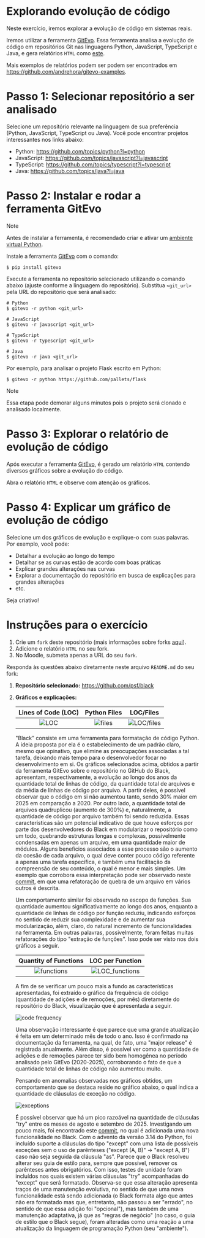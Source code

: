 # Explorando evolução de código

Neste exercício, iremos explorar a evolução de código em sistemas reais.

Iremos utilizar a ferramenta [GitEvo](https://github.com/andrehora/gitevo).
Essa ferramenta analisa a evolução de código em repositórios Git nas linguagens Python, JavaScript, TypeScript e Java, e gera relatórios `HTML` como [este](https://andrehora.github.io/gitevo-examples/python/pandas.html).

Mais exemplos de relatórios podem ser podem ser encontrados em https://github.com/andrehora/gitevo-examples.

# Passo 1: Selecionar repositório a ser analisado

Selecione um repositório relevante na linguagem de sua preferência (Python, JavaScript, TypeScript ou Java).
Você pode encontrar projetos interessantes nos links abaixo:

- Python: https://github.com/topics/python?l=python
- JavaScript: https://github.com/topics/javascript?l=javascript
- TypeScript: https://github.com/topics/typescript?l=typescript
- Java: https://github.com/topics/java?l=java

# Passo 2: Instalar e rodar a ferramenta GitEvo

> [!NOTE]
> Antes de instalar a ferramenta, é recomendado criar e ativar um [ambiente virtual Python](https://packaging.python.org/en/latest/guides/installing-using-pip-and-virtual-environments/#create-and-use-virtual-environments).

Instale a ferramenta [GitEvo](https://github.com/andrehora/gitevo) com o comando:

```
$ pip install gitevo
```

Execute a ferramenta no repositório selecionado utilizando o comando abaixo (ajuste conforme a linguagem do repositório).
Substitua `<git_url>` pela URL do repositório que será analisado:

```shell
# Python
$ gitevo -r python <git_url>

# JavaScript
$ gitevo -r javascript <git_url>

# TypeScript
$ gitevo -r typescript <git_url>

# Java
$ gitevo -r java <git_url>
```

Por exemplo, para analisar o projeto Flask escrito em Python:

```
$ gitevo -r python https://github.com/pallets/flask
```

> [!NOTE]
> Essa etapa pode demorar alguns minutos pois o projeto será clonado e analisado localmente.

# Passo 3: Explorar o relatório de evolução de código

Após executar a ferramenta [GitEvo](https://github.com/andrehora/gitevo), é gerado um relatório `HTML` contendo diversos gráficos sobre a evolução do código.

Abra o relatório `HTML` e observe com atenção os gráficos.

# Passo 4: Explicar um gráfico de evolução de código

Selecione um dos gráficos de evolução e explique-o com suas palavras.
Por exemplo, você pode:

- Detalhar a evolução ao longo do tempo
- Detalhar se as curvas estão de acordo com boas práticas
- Explicar grandes alterações nas curvas
- Explorar a documentação do repositório em busca de explicações para grandes alterações
- etc.

Seja criativo!

# Instruções para o exercício

1. Crie um `fork` deste repositório (mais informações sobre forks [aqui](https://docs.github.com/pt/pull-requests/collaborating-with-pull-requests/working-with-forks/fork-a-repo)).
2. Adicione o relatório `HTML` no seu fork.
3. No Moodle, submeta apenas a URL do seu `fork`.

Responda às questões abaixo diretamente neste arquivo `README.md` do seu fork:

1. **Repositório selecionado:** https://github.com/psf/black
2. **Gráficos e explicações:**

    Lines of Code (LOC)        |Python Files               |LOC/Files
    :-------------------------:|:-------------------------:|:-------------------------:
    ![LOC](graphs/LOC.png)     |![files](graphs/files.png) |![LOC/files](graphs/LOC_by_files.png)

    "Black" consiste em uma ferramenta para formatação de código Python. A ideia proposta por ela é o estabelecimento de um padrão claro, mesmo que opinativo, que elimine as preocupações associadas a tal tarefa, deixando mais tempo para o desenvolvedor focar no desenvolvimento em si. Os gráficos selecionados acima, obtidos a partir da ferramenta GitEvo sobre o repositório no GitHub do Black, apresentam, respectivamente, a evolução ao longo dos anos da quantidade total de linhas de código, da quantidade total de arquivos e da média de linhas de código por arquivo. A partir deles, é possível observar que o código em si não aumentou tanto, sendo 30% maior em 2025 em comparação a 2020. Por outro lado, a quantidade total de arquivos quadruplicou (aumento de 300%) e, naturalmente, a quantidade de código por arquivo também foi sendo reduzida. Essas características são um potencial indicativo de que houve esforços por parte dos desenvolvedores do Black em modularizar o repositório como um todo, quebrando estruturas longas e complexas, possivelmente condensadas em apenas um arquivo, em uma quantidade maior de módulos. Alguns benefícios associados a esse processo são o aumento da coesão de cada arquivo, o qual deve conter pouco código referente a apenas uma tarefa específica, e também uma facilitação da compreensão de seu conteúdo, o qual é menor e mais simples. Um exemplo que corrobora essa interpretação pode ser observado neste [commit](https://github.com/psf/black/pull/2206), em que uma refatoração de quebra de um arquivo em vários outros é descrita.
    
    Um comportamento similar foi observado no escopo de funções. Sua quantidade aumentou significativamente ao longo dos anos, enquanto a quantidade de linhas de código por função reduziu, indicando esforços no sentido de reduzir sua complexidade e de aumentar sua modularização, além, claro, do natural incremento de funcionalidades na ferramenta. Em outras palavras, possivelmente, foram feitas muitas refatorações do tipo "extração de funções". Isso pode ser visto nos dois gráficos a seguir.

    Quantity of Functions                  | LOC per Function
    :-------------------------------------:|:-----------------------------------------:
    ![functions](graphs/functions.png)     |![LOC_functions](graphs/LOC_functions.png)

    A fim de se verificar um pouco mais a fundo as características apresentadas, foi extraído o gráfico da frequência de código (quantidade de adições e de remoções, por mês) diretamente do repositório do Black, visualização que é apresentada a seguir.

    ![code frequency](graphs/code_frequency.png)

    Uma observação interessante é que parece que uma grande atualização é feita em um determinado mês de todo o ano. Isso é confirmado na documentação da ferramenta, na qual, de fato, uma "major release" é registrada anualmente. Além disso, é possível ver como a quantidade de adições e de remoções parece ter sido bem homogênea no período analisado pelo GitEvo (2020-2025), corroborando o fato de que a quantidade total de linhas de código não aumentou muito.

    Pensando em anomalias observadas nos gráficos obtidos, um comportamento que se destaca reside no gráfico abaixo, o qual indica a quantidade de cláusulas de exceção no código.

    ![exceptions](graphs/exceptions.png)

    É possível observar que há um pico razoável na quantidade de cláusulas "try" entre os meses de agosto e setembro de 2025. Investigando um pouco mais, foi encontrado este [commit](https://github.com/psf/black/commit/dd937dcc7e6fd260c87868ed044a29042056cb00#diff-2973382fe4c3e015662c637888f3b2d4b496744e4cf9e03d390f7cd5f77bc99f), no qual é adicionada uma nova funcionalidade no Black. Com o advento da versão 3.14 do Python, foi incluído suporte a cláusulas do tipo "except" com uma lista de possíveis exceções sem o uso de parênteses ("except (A, B)" -> "except A, B") caso não seja seguida da cláusula "as". Parece que o Black resolveu alterar seu guia de estilo para, sempre que possível, remover os parênteses antes obrigatórios. Com isso, testes de unidade foram incluídos nos quais existem várias cláusulas "try" acompanhadas do "except" que será formatado. Observa-se que essa alteração apresenta traços de uma manutenção evolutiva, no sentido de que uma nova funcionalidade está sendo adicionada (o Black formata algo que antes não era formatado mas que, entretanto, não passou a ser "errado", no sentido de que essa adição foi "opcional"), mas também de uma manutenção adaptativa, já que as "regras de negócio" (no caso, o guia de estilo que o Black segue), foram alteradas como uma reação a uma atualização da linguagem de programação Python (seu "ambiente").